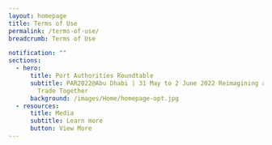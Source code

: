 ```yaml
---
layout: homepage
title: Terms of Use
permalink: /terms-of-use/
breadcrumb: Terms of Use

notification: ""
sections:
  - hero:
      title: Port Authorities Roundtable
      subtitle: PAR2022@Abu Dhabi | 31 May to 2 June 2022 Reimagining a New Era of
        Trade Together
      background: /images/Home/homepage-opt.jpg
  - resources:
      title: Media
      subtitle: Learn more
      button: View More
---
```

